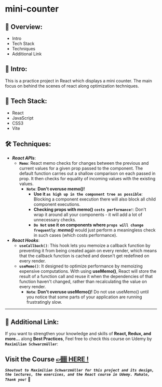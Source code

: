 # mini-counter

## 📣 Overview:

- Intro
- Tech Stack
- Techniques
- Additional Link

## 🔎 Intro:

This is a practice project in React which displays a mini counter. The main focus on behind the scenes of react along optimization techniques.

## 🧰 Tech Stack:

- React
- JavaScript
- CSS3
- Vite

## 🛠️ Techniques:

- **_React APIs_**:
  - **`Memo`**: React memo checks for changes between the previous and current values for a given prop passed to the component. The default function carries out a shallow comparison on each passed in prop. It then checks for equality of incoming values with the existing values.
    - **`Note`**: **Don't overuse memo()!**
      - **Use it `as high up in the component tree as possible`**:
        Blocking a component execution there will also block all child component executions.
      - **Checking props with memo() `costs performance!`**: Don't wrap it around all your components - it will add a lot of unnecessary checks.
      - **`Do Not` use it on components where `props will change frequently`**: **_memo()_** would just perform a meaningless check in such cases (which costs performance).
- **_React Hooks_**:
  - **`useCallback()`**: This hook lets you memoize a callback function by preventing it from being created again on every render, which means that the callback function is cached and doesn't get redefined on every render.
  - **`useMemo()`**: It designed to optimize performance by memoizing expensive computations. With using **useMemo()**, React will store the result of a function call and reuse it when the dependencies of that function haven't changed, rather than recalculating the value on every render.
    - **`Note`**: **Don't overuse useMemo()!** Do not use useMemo() until you notice that some parts of your application are running frustratingly slow.

---

## 🔗 Additional Link:

If you want to strengthen your knowledge and skills of **React, Redux, and more...** along **Best Practices**, Feel free to check this course on Udemy by **`Maximilian Schwarzmüller`**:

## Visit the Course [&#128073;&#127997; **HERE !**](https://www.udemy.com/course/react-the-complete-guide-incl-redux/)

**_`Shoutout to Maximilian Schwarzmüller for this project and its design, the lectures, the exercises, and the React course in Udemy. Mahalo, Thank you!`_** 🌺
